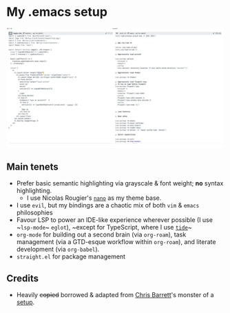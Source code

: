 # My .emacs setup

![Screenshot of elisp & TSX buffers](https://raw.githubusercontent.com/d4ncer/.emacs.d/master/screenshots/main-8-7-23.png)

## Main tenets

* Prefer basic semantic highlighting via grayscale & font weight; **no** syntax highlighting.
  * I use Nicolas Rougier's [`nano`](https://github.com/rougier/nano-emacs) as my theme base.
* I use `evil`, but my bindings are a chaotic mix of both `vim` & `emacs` philosophies
* Favour LSP to power an IDE-like experience wherever possible (I use ~`lsp-mode`~ `eglot`), ~except for TypeScript, where I use [`tide`](https://github.com/ananthakumaran/tide/)~
* `org-mode` for building out a second brain (via `org-roam`), task management (via a GTD-esque workflow within `org-roam`), and literate development (via `org-babel`).
* `straight.el` for package management

## Credits

* Heavily ~~copied~~ borrowed & adapted from [Chris Barrett](https://github.com/chrisbarrett)'s
monster of a [setup](https://github.com/chrisbarrett/.emacs.d).
